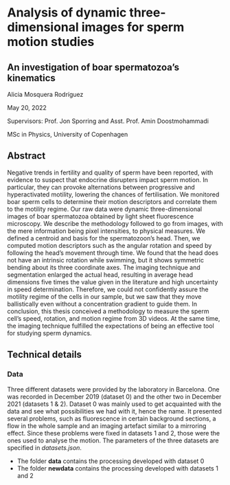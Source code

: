 # Analysis of dynamic three-dimensional images for sperm motion studies
## An investigation of boar spermatozoa’s kinematics
Alicia Mosquera Rodríguez

May 20, 2022

Supervisors: Prof. Jon Sporring and Asst. Prof. Amin Doostmohammadi

MSc in Physics, University of Copenhagen

## Abstract
Negative trends in fertility and quality of sperm have been reported, with evidence
to suspect that endocrine disrupters impact sperm motion. In particular,
they can provoke alternations between progressive and hyperactivated motility,
lowering the chances of fertilisation. We monitored boar sperm cells to
determine their motion descriptors and correlate them to the motility regime.
Our raw data were dynamic three-dimensional images of boar spermatozoa
obtained by light sheet fluorescence microscopy. We describe the methodology
followed to go from images, with the mere information being pixel intensities,
to physical measures. We defined a centroid and basis for the spermatozoon’s
head. Then, we computed motion descriptors such as the angular rotation
and speed by following the head’s movement through time. We found that
the head does not have an intrinsic rotation while swimming, but it shows
symmetric bending about its three coordinate axes. The imaging technique
and segmentation enlarged the actual head, resulting in average head dimensions
five times the value given in the literature and high uncertainty in
speed determination. Therefore, we could not confidently assure the motility
regime of the cells in our sample, but we saw that they move ballistically even
without a concentration gradient to guide them. In conclusion, this thesis conceived
a methodology to measure the sperm cell’s speed, rotation, and motion
regime from 3D videos. At the same time, the imaging technique fulfilled the
expectations of being an effective tool for studying sperm dynamics.

## Technical details

### Data
Three different datasets were provided by the laboratory in Barcelona. One
was recorded in December 2019 (dataset 0) and the other two in December
2021 (datasets 1 & 2). Dataset 0 was mainly used to get acquainted with the
data and see what possibilities we had with it, hence the name. It presented
several problems, such as fluorescence in certain background sections, a flow
in the whole sample and an imaging artefact similar to a mirroring effect.
Since these problems were fixed in datasets 1 and 2, those were the ones used
to analyse the motion. The parameters of the three datasets are specified in _datasets.json_.
- The folder **data** contains the processing developed with dataset 0
- The folder **newdata** contains the processing developed with datasets 1 and 2

###
